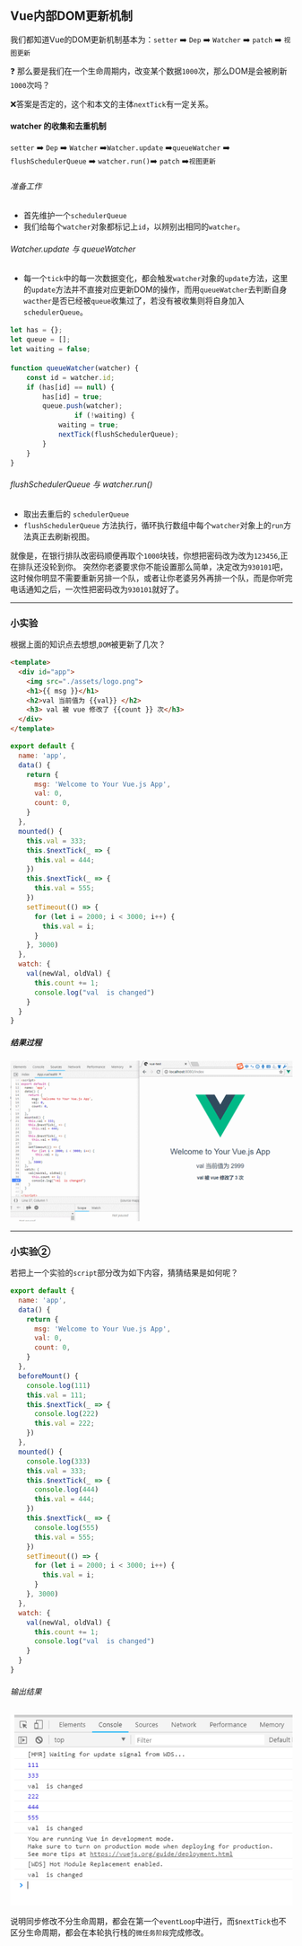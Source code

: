 ## Vue内部DOM更新机制
我们都知道Vue的DOM更新机制基本为：`setter`  :arrow_right:  `Dep` :arrow_right:  `Watcher` :arrow_right: `patch`   :arrow_right: `视图更新`

 :question: 那么要是我们在一个生命周期内，改变某个数据`1000`次，那么DOM是会被刷新`1000`次吗？
 
 :x:答案是否定的，这个和本文的主体`nextTick`有一定关系。
 #### watcher 的收集和去重机制
 `setter`  :arrow_right:  `Dep` :arrow_right:  `Watcher` :arrow_right:`Watcher.update` :arrow_right:`queueWatcher` :arrow_right: `flushSchedulerQueue`  :arrow_right:   `watcher.run()`:arrow_right:  `patch`   :arrow_right:`视图更新`
 ###### 准备工作
 * 首先维护一个`schedulerQueue`
* 我们给每个`watcher`对象都标记上`id`，以辨别出相同的`watcher`。
###### Watcher.update 与 queueWatcher
* 每一个`tick`中的每一次数据变化，都会触发`watcher`对象的`update`方法，这里的`update`方法并不直接对应更新DOM的操作，而用`queueWatcher`去判断自身`wacther`是否已经被`queue`收集过了，若没有被收集则将自身加入`schedulerQueue`。
```js
let has = {};
let queue = [];
let waiting = false;

function queueWatcher(watcher) {
    const id = watcher.id;
    if (has[id] == null) {
        has[id] = true;
        queue.push(watcher);
                if (!waiting) {
            waiting = true;
            nextTick(flushSchedulerQueue);
        }
    }
}
```
###### flushSchedulerQueue 与 watcher.run()
* 取出去重后的 `schedulerQueue`
* `flushSchedulerQueue` 方法执行，循环执行数组中每个`watcher`对象上的`run`方法真正去刷新视图。

就像是，在银行排队改密码顺便再取个`1000`块钱，你想把密码改为改为`123456`,正在排队还没轮到你。
突然你老婆要求你不能设置那么简单，决定改为`930101`吧，这时候你明显不需要重新另排一个队，或者让你老婆另外再排一个队，而是你听完电话通知之后，一次性把密码改为`930101`就好了。
___
### 小实验
根据上面的知识点去想想,`DOM`被更新了几次？
```html
<template>
  <div id="app">
    <img src="./assets/logo.png">
    <h1>{{ msg }}</h1>
    <h2>val 当前值为 {{val}} </h2>
    <h3> val 被 vue 修改了 {{count }} 次</h3>
  </div>
</template>
```
```js
export default {
  name: 'app',
  data() {
    return {
      msg: 'Welcome to Your Vue.js App',
      val: 0,
      count: 0,
    }
  },
  mounted() {
    this.val = 333;
    this.$nextTick(_ => {
      this.val = 444;
    })
    this.$nextTick(_ => {
      this.val = 555;
    })
    setTimeout(() => {
      for (let i = 2000; i < 3000; i++) {
        this.val = i;
      }
    }, 3000)
  },
  watch: {
    val(newVal, oldVal) {
      this.count += 1;
      console.log("val  is changed")
    }
  }
}
```
##### 结果过程
![](/blog_assets/NEXT_TICK.gif)
___
### 小实验②
若把上一个实验的`script`部分改为如下内容，猜猜结果是如何呢？
```js
export default {
  name: 'app',
  data() {
    return {
      msg: 'Welcome to Your Vue.js App',
      val: 0,
      count: 0,
    }
  },
  beforeMount() {
    console.log(111)
    this.val = 111;
    this.$nextTick(_ => {
      console.log(222)
      this.val = 222;
    })
  },
  mounted() {
    console.log(333)
    this.val = 333;
    this.$nextTick(_ => {
      console.log(444)
      this.val = 444;
    })
    this.$nextTick(_ => {
      console.log(555)
      this.val = 555;
    })
    setTimeout(() => {
      for (let i = 2000; i < 3000; i++) {
        this.val = i;
      }
    }, 3000)
  },
  watch: {
    val(newVal, oldVal) {
      this.count += 1;
      console.log("val  is changed")
    }
  }
}
```
###### 输出结果 
![](/BLOG_ASSETS/vue_nextTick_demo2.png)

说明同步修改不分生命周期，都会在第一个`eventLoop`中进行，而`$nextTick`也不区分生命周期，都会在本轮执行栈的`微任务阶段`完成修改。
